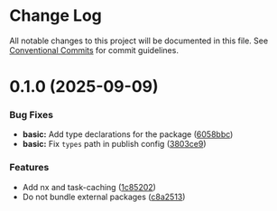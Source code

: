 # Change Log

All notable changes to this project will be documented in this file. See
[Conventional Commits](https://conventionalcommits.org) for commit guidelines.

# 0.1.0 (2025-09-09)

### Bug Fixes

- **basic:** Add type declarations for the package
  ([6058bbc](https://github.com/harish-prakash/pro-functional/commit/6058bbc3cca414ecd8d7f91adf906db6517390fb))
- **basic:** Fix `types` path in publish config
  ([3803ce9](https://github.com/harish-prakash/pro-functional/commit/3803ce985a3feb5ba117e89683b4e1d08c299d7a))

### Features

- Add nx and task-caching
  ([1c85202](https://github.com/harish-prakash/pro-functional/commit/1c85202ab84efecd9b9434f071d4cf74eec71080))
- Do not bundle external packages
  ([c8a2513](https://github.com/harish-prakash/pro-functional/commit/c8a2513a0319e4529f5eb00558543e3b572c2087))
